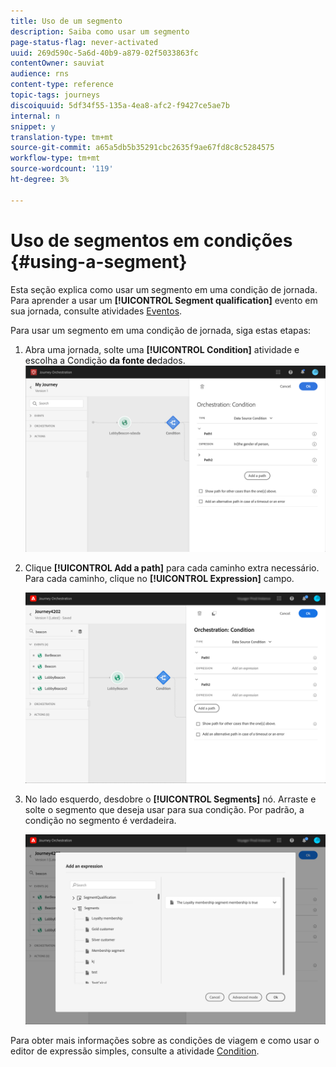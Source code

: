 ```yaml
---
title: Uso de um segmento
description: Saiba como usar um segmento
page-status-flag: never-activated
uuid: 269d590c-5a6d-40b9-a879-02f5033863fc
contentOwner: sauviat
audience: rns
content-type: reference
topic-tags: journeys
discoiquuid: 5df34f55-135a-4ea8-afc2-f9427ce5ae7b
internal: n
snippet: y
translation-type: tm+mt
source-git-commit: a65a5db5b35291cbc2635f9ae67fd8c8c5284575
workflow-type: tm+mt
source-wordcount: '119'
ht-degree: 3%

---
```



# Uso de segmentos em condições {#using-a-segment}

Esta seção explica como usar um segmento em uma condição de jornada. Para aprender a usar um **[!UICONTROL Segment qualification]** evento em sua jornada, consulte atividades [Eventos](../building-journeys/segment-qualification-events.md).

Para usar um segmento em uma condição de jornada, siga estas etapas:

1. Abra uma jornada, solte uma **[!UICONTROL Condition]** atividade e escolha a Condição **da fonte de**dados.
   ![](../assets/journey47.png)

1. Clique **[!UICONTROL Add a path]** para cada caminho extra necessário. Para cada caminho, clique no **[!UICONTROL Expression]** campo.

   ![](../assets/segment3.png)

1. No lado esquerdo, desdobre o **[!UICONTROL Segments]** nó. Arraste e solte o segmento que deseja usar para sua condição. Por padrão, a condição no segmento é verdadeira.

   ![](../assets/segment4.png)

Para obter mais informações sobre as condições de viagem e como usar o editor de expressão simples, consulte a atividade [Condition](../building-journeys/condition-activity.md#about_condition).
